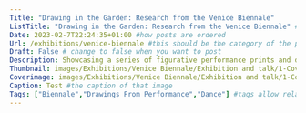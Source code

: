 ```yaml
---
Title: "Drawing in the Garden: Research from the Venice Biennale"
ListTitle: "Drawing in the Garden: Research from the Venice Biennale" #the text that is displayed below each post on the list pages
Date: 2023-02-7T22:24:35+01:00 #how posts are ordered 
Url: /exhibitions/venice-biennale #this should be the category of the post and then the file name e.g. /print/printfilename
Draft: False # change to false when you want to post
Description: Showcasing a series of figurative performance prints and drawings made in response to dances from 'In Proximity' by Ralph Lemon and the Croatian Pavilion dance troupe in the 59th Venice Biennale. #Description of the post
Thumbnail: images/Exhibitions/Venice Biennale/Exhibition and talk/1-Cover-image-Thumb.webp #append link to image that will be shown on the list page
Coverimage: images/Exhibitions/Venice Biennale/Exhibition and talk/1-Cover-image.jpg #the image that will be displayed at the top of the post
Caption: Test #the caption of that image
Tags: ["Biennale","Drawings From Performance","Dance"] #tags allow related content to be grouped together, add more by adding a comma to the latest tag
---
```


